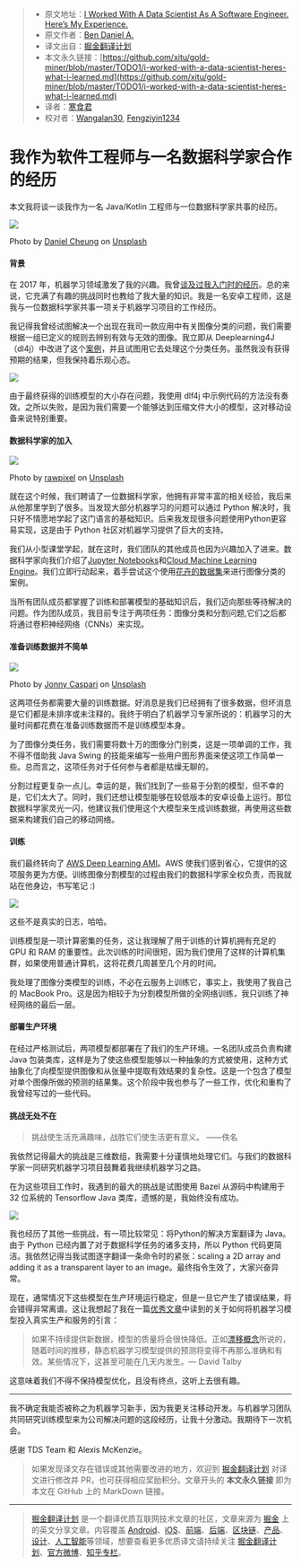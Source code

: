 > * 原文地址：[I Worked With A Data Scientist As A Software Engineer. Here’s My Experience.](https://towardsdatascience.com/i-worked-with-a-data-scientist-heres-what-i-learned-2e19c5f5204)
> * 原文作者：[Ben Daniel A.](https://towardsdatascience.com/@bendaniel10)
> * 译文出自：[掘金翻译计划](https://github.com/xitu/gold-miner)
> * 本文永久链接：[https://github.com/xitu/gold-miner/blob/master/TODO1/i-worked-with-a-data-scientist-heres-what-i-learned.md](https://github.com/xitu/gold-miner/blob/master/TODO1/i-worked-with-a-data-scientist-heres-what-i-learned.md)
> * 译者：[寒食君](https://github.com/CasualJi)
> * 校对者：[Wangalan30](https://github.com/Wangalan30), [Fengziyin1234](https://github.com/Fengziyin1234)

# 我作为软件工程师与一名数据科学家合作的经历

本文我将谈一谈我作为一名 Java/Kotlin 工程师与一位数据科学家共事的经历。

![](https://cdn-images-1.medium.com/max/2560/0*V-3j85eeM0dGnd-o)

Photo by [Daniel Cheung](https://unsplash.com/@danielkcheung?utm_source=medium&utm_medium=referral) on [Unsplash](https://unsplash.com?utm_source=medium&utm_medium=referral)

#### 背景

在 2017 年，机器学习领域激发了我的兴趣。我曾[谈及过我入门时的经历](https://medium.com/@bendaniel10/hello-machine-learning-cc89b3ccbe4d)。总的来说，它充满了有趣的挑战同时也教给了我大量的知识。我是一名安卓工程师，这是我与一位数据科学家共事一项关于机器学习项目的工作经历。

我记得我曾经试图解决一个出现在我司一款应用中有关图像分类的问题，我们需要根据一组已定义的规则去辨别有效与无效的图像。我立即从 Deeplearning4J（dl4j）中改进了这个[案例](https://github.com/deeplearning4j/dl4j-examples/blob/master/dl4j-examples/src/main/java/org/deeplearning4j/examples/convolution/AnimalsClassification.java)，并且试图用它去处理这个分类任务。虽然我没有获得预期的结果，但我保持着乐观心态。

![](https://i.loli.net/2019/01/08/5c34b6733de77.png)

由于最终获得的训练模型的大小存在问题，我使用 dlf4j 中示例代码的方法没有奏效。之所以失败，是因为我们需要一个能够达到压缩文件大小的模型，这对移动设备来说特别重要。

#### 数据科学家的加入

![](https://cdn-images-1.medium.com/max/600/0*zKBeymXEf00uZbZZ)

Photo by [rawpixel](https://unsplash.com/@rawpixel?utm_source=medium&utm_medium=referral) on [Unsplash](https://unsplash.com?utm_source=medium&utm_medium=referral)

就在这个时候，我们聘请了一位数据科学家，他拥有非常丰富的相关经验，我后来从他那里学到了很多。当发现大部分机器学习的问题可以通过 Python 解决时，我只好不情愿地学起了这门语言的基础知识。后来我发现很多问题使用Python更容易实现，这是由于 Python 社区对机器学习提供了巨大的支持。

我们从小型课堂学起，就在这时，我们团队的其他成员也因为兴趣加入了进来。数据科学家向我们介绍了[Jupyter Notebooks](https://jupyter.org/install)和[Cloud Machine Learning Engine](https://cloud.google.com/ml-engine/docs/tensorflow/getting-started-training-prediction)。我们立即行动起来，着手尝试这个使用[花卉的数据集](https://cloud.google.com/ml-engine/docs/tensorflow/flowers-tutorial)来进行图像分类的案例。

当所有团队成员都掌握了训练和部署模型的基础知识后，我们迈向那些等待解决的问题。作为团队成员，我目前专注于两项任务：图像分类和分割问题,它们之后都将通过卷积神经网络（CNNs）来实现。

#### 准备训练数据并不简单

![](https://cdn-images-1.medium.com/max/600/0*GllGs9LmPto_7-_U)

Photo by [Jonny Caspari](https://unsplash.com/@jonnysplsh?utm_source=medium&utm_medium=referral) on [Unsplash](https://unsplash.com?utm_source=medium&utm_medium=referral)

这两项任务都需要大量的训练数据。好消息是我们已经拥有了很多数据，但坏消息是它们都是未排序或未注释的。我终于明白了机器学习专家所说的：机器学习的大量时间都花费在准备训练数据而不是训练模型本身。

为了图像分类任务，我们需要将数十万的图像分门别类，这是一项单调的工作，我不得不借助我 Java Swing 的技能来编写一些用户图形界面来使这项工作简单一些。总而言之，这项任务对于任何参与者都是枯燥无聊的。

分割过程更复杂一点儿。幸运的是，我们找到了一些易于分割的模型，但不幸的是，它们太大了。同时，我们还想让模型能够在较低版本的安卓设备上运行。那位数据科学家灵光一闪，他建议我们使用这个大模型来生成训练数据，再使用这些数据来构建我们自己的移动网络。

#### 训练

我们最终转向了 [AWS Deep Learning AMI](https://docs.aws.amazon.com/dlami/latest/devguide/launch-config.html)。AWS 使我们感到省心，它提供的这项服务更为方便。训练图像分割模型的过程由我们的数据科学家全权负责，而我就站在他身边，书写笔记 :)

![](https://i.loli.net/2019/01/08/5c34b6d806f4f.png)

这些不是真实的日志，哈哈。

训练模型是一项计算密集的任务，这让我理解了用于训练的计算机拥有充足的 GPU 和 RAM 的重要性。此次训练的时间很短，因为我们使用了这样的计算机集群，如果使用普通计算机，这将花费几周甚至几个月的时间。

我处理了图像分类模型的训练，不必在云服务上训练它，事实上，我使用了我自己的 MacBook Pro。这是因为相较于为分割模型所做的全网络训练，我只训练了神经网络的最后一层。

#### 部署生产环境

在经过严格测试后，两项模型都部署在了我们的生产环境。一名团队成员负责构建 Java 包装类库，这样是为了使这些模型能够以一种抽象的方式被使用，这种方式抽象化了向模型提供图像和从张量中提取有效结果的复杂性。这是一个包含了模型对单个图像所做的预测的结果集。这个阶段中我也参与了一些工作，优化和重构了我曾经写过的一些代码。

#### 挑战无处不在

> 挑战使生活充满趣味，战胜它们使生活更有意义。 ——佚名

我依然记得最大的挑战是三维数组，我需要十分谨慎地处理它们。与我们的数据科学家一同研究机器学习项目鼓舞着我继续机器学习之路。

在为这些项目工作时，我遇到的最大的挑战是试图使用 Bazel 从源码中构建用于 32 位系统的 Tensorflow Java 类库，遗憾的是，我始终没有成功。

![](https://i.loli.net/2019/01/08/5c34b69bf3c36.png)

我也经历了其他一些挑战，有一项比较常见：将Python的解决方案翻译为 Java。由于 Python 已经内置了对于数据科学任务的诸多支持，所以 Python 代码更简洁。我依然记得当我试图逐字翻译一条命令时的紧张：scaling a 2D array and adding it as a transparent layer to an image。最终指令生效了，大家兴奋异常。

现在，通常情况下这些模型在生产环境运行稳定，但是一旦它产生了错误结果，将会错得非常离谱。这让我想起了我在一篇[优秀文章](https://www.oreilly.com/ideas/lessons-learned-turning-machine-learning-models-into-real-products-and-services)中读到的关于如何将机器学习模型投入真实生产和服务的引言：

> 如果不持续提供新数据，模型的质量将会很快降低。正如[漂移概念](https://machinelearningmastery.com/gentle-introduction-concept-drift-machine-learning/)所说的，随着时间的推移，静态机器学习模型提供的预测将变得不再那么准确和有效。某些情况下，这甚至可能在几天内发生。— David Talby

这意味着我们不得不保持模型优化，且没有终点，这听上去很有趣。

* * *

我不确定我能否被称之为机器学习新手，因为我更关注移动开发。与机器学习团队共同研究训练模型来为公司解决问题的这段经历，让我十分激动。我期待下一次机会。

感谢 TDS Team 和 Alexis McKenzie。

> 如果发现译文存在错误或其他需要改进的地方，欢迎到 [掘金翻译计划](https://github.com/xitu/gold-miner) 对译文进行修改并 PR，也可获得相应奖励积分。文章开头的 **本文永久链接** 即为本文在 GitHub 上的 MarkDown 链接。


---

> [掘金翻译计划](https://github.com/xitu/gold-miner) 是一个翻译优质互联网技术文章的社区，文章来源为 [掘金](https://juejin.im) 上的英文分享文章。内容覆盖 [Android](https://github.com/xitu/gold-miner#android)、[iOS](https://github.com/xitu/gold-miner#ios)、[前端](https://github.com/xitu/gold-miner#前端)、[后端](https://github.com/xitu/gold-miner#后端)、[区块链](https://github.com/xitu/gold-miner#区块链)、[产品](https://github.com/xitu/gold-miner#产品)、[设计](https://github.com/xitu/gold-miner#设计)、[人工智能](https://github.com/xitu/gold-miner#人工智能)等领域，想要查看更多优质译文请持续关注 [掘金翻译计划](https://github.com/xitu/gold-miner)、[官方微博](http://weibo.com/juejinfanyi)、[知乎专栏](https://zhuanlan.zhihu.com/juejinfanyi)。
